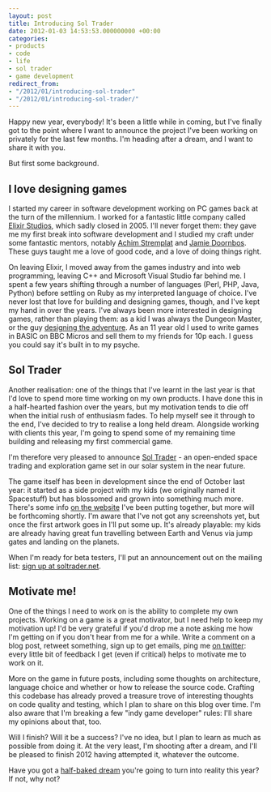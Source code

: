 ```yaml
---
layout: post
title: Introducing Sol Trader
date: 2012-01-03 14:53:53.000000000 +00:00
categories:
- products
- code
- life
- sol trader
- game development
redirect_from:
- "/2012/01/introducing-sol-trader"
- "/2012/01/introducing-sol-trader/"
---
```

Happy new year, everybody! It's been a little while in coming, but I've finally got to the point where I want to announce the project I've been working on privately for the last few months. I'm heading after a dream, and I want to share it with you.

But first some background.

## I love designing games

I started my career in software development working on PC games back at the turn of the millennium. I worked for a fantastic little company called [Elixir Studios](http://en.wikipedia.org/wiki/Elixir_Studios), which sadly closed in 2005. I'll never forget them: they gave me my first break into software development and I studied my craft under some fantastic mentors, notably [Achim Stremplat](http://www.linkedin.com/in/achimstremplat) and [Jamie Doornbos](http://www.linkedin.com/profile/view?id=3207719&locale=en_US&trk=tyah). These guys taught me a love of good code, and a love of doing things right.

On leaving Elixir, I moved away from the games industry and into web programming, leaving C++ and Microsoft Visual Studio far behind me. I spent a few years shifting through a number of languages (Perl, PHP, Java, Python) before settling on Ruby as my interpreted language of choice. I've never lost that love for building and designing games, though, and I've kept my hand in over the years. I've always been more interested in designing games, rather than playing them: as a kid I was always the Dungeon Master, or the guy [designing the adventure](http://en.wikipedia.org/wiki/HeroQuest). As an 11 year old I used to write games in BASIC on BBC Micros and sell them to my friends for 10p each. I guess you could say it's built in to my psyche.

## Sol Trader

Another realisation: one of the things that I've learnt in the last year is that I'd love to spend more time working on my own products. I have done this in a half-hearted fashion over the years, but my motivation tends to die off when the initial rush of enthusiasm fades. To help myself see it through to the end, I've decided to try to realise a long held dream. Alongside working with clients this year, I'm going to spend some of my remaining time building and releasing my first commercial game.

I'm therefore very pleased to announce [Sol Trader](http://soltrader.net) - an open-ended space trading and exploration game set in our solar system in the near future.

The game itself has been in development since the end of October last year: it started as a side project with my kids (we originally named it Spacestuff) but has blossomed and grown into something much more. There's some info [on the website](http://soltrader.net) I've been putting together, but more will be forthcoming shortly. I'm aware that I've not got any screenshots yet, but once the first artwork goes in I'll put some up. It's already playable: my kids are already having great fun travelling between Earth and Venus via jump gates and landing on the planets.

When I'm ready for beta testers, I'll put an announcement out on the mailing list: [sign up at soltrader.net](http://soltrader.net).

## Motivate me!

One of the things I need to work on is the ability to complete my own projects. Working on a game is a great motivator, but I need help to keep my motivation up! I'd be very grateful if you'd drop me a note asking me how I'm getting on if you don't hear from me for a while. Write a comment on a blog post, retweet something, sign up to get emails, ping me [on twitter](http://twitter.com/chrismdp): every little bit of feedback I get (even if critical) helps to motivate me to work on it.

More on the game in future posts, including some thoughts on architecture, language choice and whether or how to release the source code. Crafting this codebase has already proved a treasure trove of interesting thoughts on code quality and testing, which I plan to share on this blog over time. I'm also aware that I'm breaking a few "indy game developer" rules: I'll share my opinions about that, too.

Will I finish? Will it be a success? I've no idea, but I plan to learn as much as possible from doing it. At the very least, I'm shooting after a dream, and I'll be pleased to finish 2012 having attempted it, whatever the outcome.

Have you got a [half-baked dream](http://www.youtube.com/watch?v=_Klf8uWkvaw) you're going to turn into reality this year? If not, why not?

